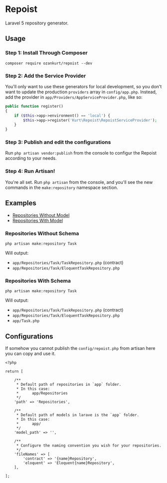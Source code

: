 # Repoist

Laravel 5 repository generator.

## Usage

### Step 1: Install Through Composer

```
composer require ozankurt/repoist --dev
```

### Step 2: Add the Service Provider

You'll only want to use these generators for local development, so you don't want to update the production  `providers` array in `config/app.php`. Instead, add the provider in `app/Providers/AppServiceProvider.php`, like so:

```php
public function register()
{
	if ($this->app->environment() == 'local') {
		$this->app->register('Kurt\Repoist\RepoistServiceProvider');
	}
}
```

### Step 3: Publish and edit the configurations

Run `php artisan vendor:publish` from the console to configur the Repoist according to your needs. 

### Step 4: Run Artisan!

You're all set. Run `php artisan` from the console, and you'll see the new commands in the `make:repository` namespace section.

## Examples

- [Repositories Without Model](#repositories-without-schema)
- [Repositories With Model](#repositories-with-schema)

### Repositories Without Schema

```
php artisan make:repository Task
```

Will output:

- `app/Repositories/Task/TaskRepository.php` (contract)
- `app/Repositories/Task/EloquentTaskRepository.php`

### Repositories With Schema

```
php artisan make:repository Task
```

Will output:

- `app/Repositories/Task/TaskRepository.php` (contract)
- `app/Repositories/Task/EloquentTaskRepository.php`
- `app/Task.php`

## Configurations

If somehow you cannot publish the `config/repoist.php` from artisan here you can copy and use it.

```
<?php

return [

	/**
	 * Default path of repositories in `app` folder.
	 * In this case:
	 * 		app/Repositories
	 */
	'path' => 'Repositories',

	/**
	 * Default path of models in larave is the `app` folder.
	 * In this case:
	 * 		app/
	 */
	'model_path' => '',

	/**
	 * Configure the naming convention you wish for your repositories.
	 */
	'fileNames' => [
		'contract' => '{name}Repository',
		'eloquent' => 'Eloquent{name}Repository',
	],

];
```